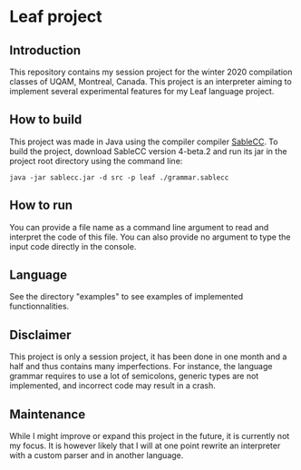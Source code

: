 # Leaf project

## Introduction

This repository contains my session project for the winter 2020 compilation classes of UQAM, Montreal, Canada.
This project is an interpreter aiming to implement several experimental features for my Leaf language project.

## How to build

This project was made in Java using the compiler compiler [SableCC](http://sablecc.org/). To build the project, download SableCC version 4-beta.2 and run its jar in the project root directory using the command line:

```shell
java -jar sablecc.jar -d src -p leaf ./grammar.sablecc
```

## How to run

You can provide a file name as a command line argument to read and interpret the code of this file.
You can also provide no argument to type the input code directly in the console.

## Language

See the directory "examples" to see examples of implemented functionnalities.

## Disclaimer

This project is only a session project, it has been done in one month and a half and thus contains many imperfections.
For instance, the language grammar requires to use a lot of semicolons, generic types are not implemented, and incorrect code may result in a crash.

## Maintenance

While I might improve or expand this project in the future, it is currently not my focus. It is however likely that I will at one point rewrite an interpreter with a custom parser and in another language.
